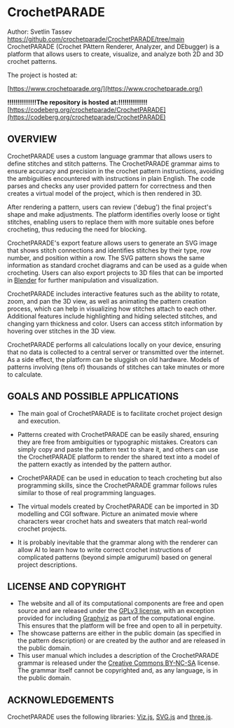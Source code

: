 # CrochetPARADE

Author: Svetlin Tassev
https://github.com/crochetparade/CrochetPARADE/tree/main
CrochetPARADE (Crochet PAttern Renderer, Analyzer, and DEbugger) is a platform that allows users to create, visualize, and analyze both 2D and 3D crochet patterns.

The project is hosted at:

[https://www.crochetparade.org/](https://www.crochetparade.org/)

**!!!!!!!!!!!!!!The repository is hosted at:!!!!!!!!!!!!!!**
[https://codeberg.org/crochetparade/CrochetPARADE](https://codeberg.org/crochetparade/CrochetPARADE)

## OVERVIEW

CrochetPARADE uses a custom language grammar that allows users to define stitches and stitch patterns. The CrochetPARADE  grammar aims  to ensure accuracy and precision in the crochet pattern instructions, avoiding the ambiguities encountered with instructions in plain English. The code parses and checks any user provided pattern for correctness and then creates a virtual model of the project, which is then rendered in 3D.

After rendering a pattern, users can review ('debug') the final project's shape and make adjustments. The platform identifies overly loose or tight stitches, enabling users to replace them with more suitable ones before crocheting, thus reducing the need for blocking.

CrochetPARADE's export feature allows users to generate an SVG image that shows stitch connections and identifies stitches by their type, row number, and position within a row. The SVG pattern shows the same information as standard crochet diagrams and can be used as a guide when crocheting. Users can also export projects to 3D files that can be imported in <a href="https://www.blender.org">Blender</a> for further manipulation and visualization.


CrochetPARADE includes interactive features such as the ability to rotate, zoom, and pan the 3D view, as well as animating the pattern creation process, which can help in visualizing how stitches attach to each other. Additional features include highlighting and hiding selected stitches, and changing yarn thickness and color. Users can access stitch information by hovering over stitches in the 3D view.

CrochetPARADE performs all calculations locally on your device, ensuring that no data is collected to a central server or transmitted over the internet. As a side effect, the platform can be sluggish on old hardware. Models of patterns involving (tens of) thousands of stitches can take minutes or more to calculate.



## GOALS AND POSSIBLE APPLICATIONS

   * The main goal of CrochetPARADE is to facilitate crochet project design and execution.
   
   * Patterns created with CrochetPARADE can be easily shared,
ensuring they are free from ambiguities or typographic mistakes.
Creators can simply copy and paste the pattern text to share it,
and others can use the CrochetPARADE platform to render the shared text into a model of the pattern exactly as intended by the pattern author.
                
   * CrochetPARADE can be used in education to teach crocheting but also programming skills, since the CrochetPARADE grammar follows rules similar to those of real programming languages.
               
   * The virtual models created by CrochetPARADE can be imported in 3D modelling and CGI software. Picture an animated movie where characters
wear crochet hats and sweaters that match real-world crochet projects.

   * It is probably inevitable that the grammar along with the renderer can allow AI to learn how to write correct crochet instructions of complicated patterns (beyond simple amigurumi) based on general project descriptions.
   
## LICENSE AND COPYRIGHT

   * The website and all of its computational components are free and open source and are released under the <a href="https://www.gnu.org/licenses/gpl-3.0.en.html#license-text">GPLv3 license</a>, with an exception provided for including <a href="https://graphviz.org/">Graphviz</a> as part of the computational engine. This ensures that the platform will be free and open to all in perpetuity.
   * The showcase patterns are either in the public domain (as specified in the pattern description) or are created by the author and are released in the public domain.
   * This user manual which includes a description of the CrochetPARADE grammar is released under the <a href="https://creativecommons.org/licenses/by-nc-sa/4.0/">Creative Commons BY-NC-SA</a> license. The grammar itself cannot be copyrighted and, as any language, is in the public domain.</li>
    
## ACKNOWLEDGEMENTS

CrochetPARADE uses the following libraries: <a href="https://viz-js.com/">Viz.js</a>, <a href="https://svgjs.dev/">SVG.js</a> and
    <a href="https://threejs.org/">three.js</a>.

